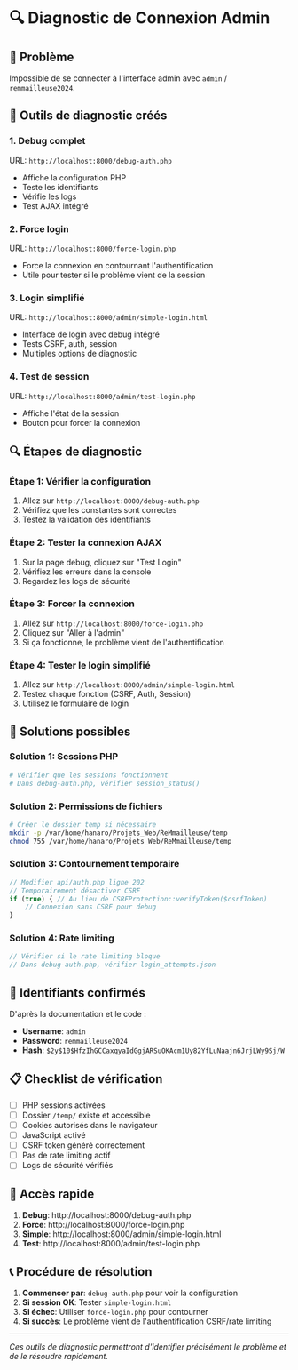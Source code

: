# 🔍 Diagnostic de Connexion Admin

## 🚨 Problème
Impossible de se connecter à l'interface admin avec `admin` / `remmailleuse2024`.

## 🔧 Outils de diagnostic créés

### 1. **Debug complet**
URL: `http://localhost:8000/debug-auth.php`
- Affiche la configuration PHP
- Teste les identifiants
- Vérifie les logs
- Test AJAX intégré

### 2. **Force login**
URL: `http://localhost:8000/force-login.php`
- Force la connexion en contournant l'authentification
- Utile pour tester si le problème vient de la session

### 3. **Login simplifié**
URL: `http://localhost:8000/admin/simple-login.html`
- Interface de login avec debug intégré
- Tests CSRF, auth, session
- Multiples options de diagnostic

### 4. **Test de session**
URL: `http://localhost:8000/admin/test-login.php`
- Affiche l'état de la session
- Bouton pour forcer la connexion

## 🔍 Étapes de diagnostic

### Étape 1: Vérifier la configuration
1. Allez sur `http://localhost:8000/debug-auth.php`
2. Vérifiez que les constantes sont correctes
3. Testez la validation des identifiants

### Étape 2: Tester la connexion AJAX
1. Sur la page debug, cliquez sur "Test Login"
2. Vérifiez les erreurs dans la console
3. Regardez les logs de sécurité

### Étape 3: Forcer la connexion
1. Allez sur `http://localhost:8000/force-login.php`
2. Cliquez sur "Aller à l'admin"
3. Si ça fonctionne, le problème vient de l'authentification

### Étape 4: Tester le login simplifié
1. Allez sur `http://localhost:8000/admin/simple-login.html`
2. Testez chaque fonction (CSRF, Auth, Session)
3. Utilisez le formulaire de login

## 🔧 Solutions possibles

### Solution 1: Sessions PHP
```bash
# Vérifier que les sessions fonctionnent
# Dans debug-auth.php, vérifier session_status()
```

### Solution 2: Permissions de fichiers
```bash
# Créer le dossier temp si nécessaire
mkdir -p /var/home/hanaro/Projets_Web/ReMmailleuse/temp
chmod 755 /var/home/hanaro/Projets_Web/ReMmailleuse/temp
```

### Solution 3: Contournement temporaire
```php
// Modifier api/auth.php ligne 202
// Temporairement désactiver CSRF
if (true) { // Au lieu de CSRFProtection::verifyToken($csrfToken)
    // Connexion sans CSRF pour debug
}
```

### Solution 4: Rate limiting
```php
// Vérifier si le rate limiting bloque
// Dans debug-auth.php, vérifier login_attempts.json
```

## 🎯 Identifiants confirmés

D'après la documentation et le code :
- **Username**: `admin`
- **Password**: `remmailleuse2024`
- **Hash**: `$2y$10$HfzIhGCCaxqyaIdGgjARSuOKAcm1Uy82YfLuNaajn6JrjLWy9Sj/W`

## 📋 Checklist de vérification

- [ ] PHP sessions activées
- [ ] Dossier `/temp/` existe et accessible
- [ ] Cookies autorisés dans le navigateur
- [ ] JavaScript activé
- [ ] CSRF token généré correctement
- [ ] Pas de rate limiting actif
- [ ] Logs de sécurité vérifiés

## 🚀 Accès rapide

1. **Debug**: http://localhost:8000/debug-auth.php
2. **Force**: http://localhost:8000/force-login.php
3. **Simple**: http://localhost:8000/admin/simple-login.html
4. **Test**: http://localhost:8000/admin/test-login.php

## 📞 Procédure de résolution

1. **Commencer par**: `debug-auth.php` pour voir la configuration
2. **Si session OK**: Tester `simple-login.html`
3. **Si échec**: Utiliser `force-login.php` pour contourner
4. **Si succès**: Le problème vient de l'authentification CSRF/rate limiting

---

*Ces outils de diagnostic permettront d'identifier précisément le problème et de le résoudre rapidement.*